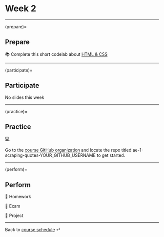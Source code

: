 # Week 2


---

(prepare)=
## Prepare

📚 Complete this short codelab about [HTML & CSS](https://kirenz.github.io/codelabs/codelabs/webscraping/#0)


---

(participate)=
## Participate

No slides this week



---

(practice)=
## Practice

[💻](../ae/ae-1-scraping-quotes.ipynb)

Go to the [course GitHub organization](https://github.com/orgs/om2-ws22/repositories) and locate the repo titled ae-1-scraping-quotes-YOUR_GITHUB_USERNAME to get started.

---

(perform)=
## Perform

📄 Homework

💯 Exam 

📁 Project


---

Back to [course schedule](../docs/course-schedule.md) ⏎
